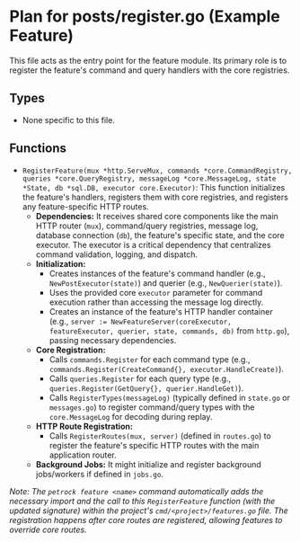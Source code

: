 # Plan for posts/register.go (Example Feature)

This file acts as the entry point for the feature module. Its primary role is to register the feature's command and query handlers with the core registries.

## Types

- None specific to this file.

## Functions

- `RegisterFeature(mux *http.ServeMux, commands *core.CommandRegistry, queries *core.QueryRegistry, messageLog *core.MessageLog, state *State, db *sql.DB, executor core.Executor)`: This function initializes the feature's handlers, registers them with core registries, and registers any feature-specific HTTP routes.
  - **Dependencies:** It receives shared core components like the main HTTP router (`mux`), command/query registries, message log, database connection (`db`), the feature's specific state, and the core executor. The executor is a critical dependency that centralizes command validation, logging, and dispatch.
  - **Initialization:**
    - Creates instances of the feature's command handler (e.g., `NewPostExecutor(state)`) and querier (e.g., `NewQuerier(state)`).
    - Uses the provided core `executor` parameter for command execution rather than accessing the message log directly.
    - Creates an instance of the feature's HTTP handler container (e.g., `server := NewFeatureServer(coreExecutor, featureExecutor, querier, state, commands, db)` from `http.go`), passing necessary dependencies.
  - **Core Registration:**
    - Calls `commands.Register` for each command type (e.g., `commands.Register(CreateCommand{}, executor.HandleCreate)`).
    - Calls `queries.Register` for each query type (e.g., `queries.Register(GetQuery{}, querier.HandleGet)`).
    - Calls `RegisterTypes(messageLog)` (typically defined in `state.go` or `messages.go`) to register command/query types with the `core.MessageLog` for decoding during replay.
  - **HTTP Route Registration:**
    - Calls `RegisterRoutes(mux, server)` (defined in `routes.go`) to register the feature's specific HTTP routes with the main application router.
  - **Background Jobs:** It might initialize and register background jobs/workers if defined in `jobs.go`.

_Note: The `petrock feature <name>` command automatically adds the necessary import and the call to this `RegisterFeature` function (with the updated signature) within the project's `cmd/<project>/features.go` file. The registration happens *after* core routes are registered, allowing features to override core routes._
